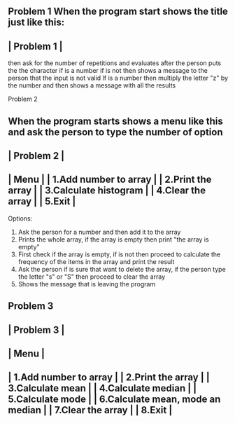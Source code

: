 Problem 1
When the program start shows the title just like this:
-------------------------
|     Problem 1         |
-------------------------

then ask for the number of repetitions and evaluates after the person puts
the the character if is a number if is not then shows a message to the person
that the input is not valid
If is a number then multiply the letter "z" by the number and then shows a message
with all the results

Problem 2

When the program starts shows a menu like this and ask the person to type the number
of option
------------------------------------
|              Problem 2           |
------------------------------------
|               Menu               |
| 1.Add number to array            |
| 2.Print the array                |
| 3.Calculate histogram            |
| 4.Clear the array                |
| 5.Exit                           |
------------------------------------
Options:

1. Ask the person for a number and then add it to the array
2. Prints the whole array, if the array is empty then print "the array is empty"
3. First check if the array is empty, if is not then proceed to calculate the frequency
of the items in the array and print the result
4. Ask the person if is sure that want to delete the array, if the person type the letter
"s" or "S" then proceed to clear the array
5. Shows the message that is leaving the program


Problem 3
------------------------------------
|              Problem 3           |
------------------------------------
|               Menu               |
------------------------------------
| 1.Add number to array            |
| 2.Print the array                |
| 3.Calculate mean                 |
| 4.Calculate median               |
| 5.Calculate mode                 |
| 6.Calculate mean, mode an median |
| 7.Clear the array                |
| 8.Exit                           |
------------------------------------

